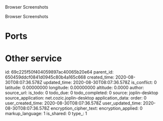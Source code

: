 Browser Screenshots

Browser Screenshots

# Ports




# Other service



id: 69c225f50f404059897ac40065b20e64
parent_id: 650459ddcf0841d0945c80b4a165c668
created_time: 2020-08-30T08:07:36.578Z
updated_time: 2020-08-30T08:07:36.578Z
is_conflict: 0
latitude: 0.00000000
longitude: 0.00000000
altitude: 0.0000
author: 
source_url: 
is_todo: 0
todo_due: 0
todo_completed: 0
source: joplin-desktop
source_application: net.cozic.joplin-desktop
application_data: 
order: 0
user_created_time: 2020-08-30T08:07:36.578Z
user_updated_time: 2020-08-30T08:07:36.578Z
encryption_cipher_text: 
encryption_applied: 0
markup_language: 1
is_shared: 0
type_: 1